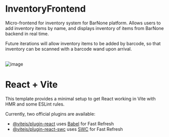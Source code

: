 # InventoryFrontend

Micro-frontend for inventory system for BarNone platform. Allows users to add inventory items by name, and displays inventory of items from BarNone backend in real time.

Future iterations will allow inventory items to be added by barcode, so that inventory can be scanned with a barcode wand upon arrival.
<br><br>

![image](https://github.com/user-attachments/assets/77b8db80-9edd-4702-b0df-2f613924b773)


# React + Vite

This template provides a minimal setup to get React working in Vite with HMR and some ESLint rules.

Currently, two official plugins are available:

- [@vitejs/plugin-react](https://github.com/vitejs/vite-plugin-react/blob/main/packages/plugin-react/README.md) uses [Babel](https://babeljs.io/) for Fast Refresh
- [@vitejs/plugin-react-swc](https://github.com/vitejs/vite-plugin-react-swc) uses [SWC](https://swc.rs/) for Fast Refresh
